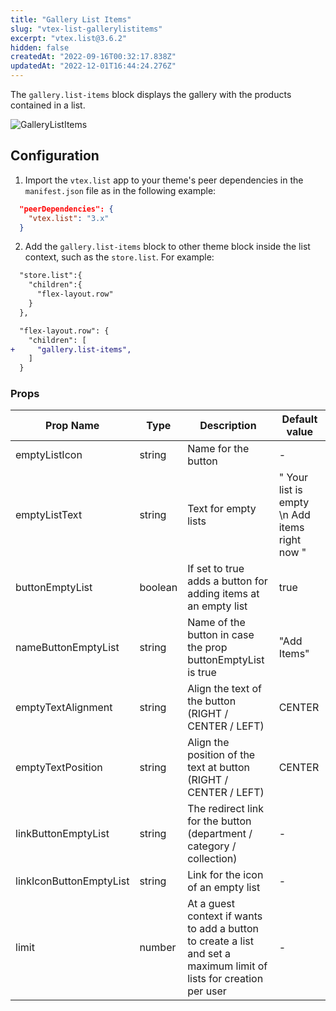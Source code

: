 ```yaml
---
title: "Gallery List Items"
slug: "vtex-list-gallerylistitems"
excerpt: "vtex.list@3.6.2"
hidden: false
createdAt: "2022-09-16T00:32:17.838Z"
updatedAt: "2022-12-01T16:44:24.276Z"
---
```

The `gallery.list-items` block displays the gallery with the products contained in a list.

![GalleryListItems](https://user-images.githubusercontent.com/67066494/190452468-67390e5d-424a-4c3e-85d3-d25439ae9094.gif)

## Configuration

1. Import the `vtex.list` app to your theme's peer dependencies in the `manifest.json` file as in the following example:

```json
  "peerDependencies": {
    "vtex.list": "3.x"
  }
```

2. Add the `gallery.list-items` block to other theme block inside the list context, such as the `store.list`. For example:

```diff
  "store.list":{
    "children":{
      "flex-layout.row"
    }
  },

  "flex-layout.row": {
    "children": [
+     "gallery.list-items",
    ]
  }
```

### Props

| Prop Name               | Type    | Description                                                                                                         | Default value                                 |
| ----------------------- | ------- | ------------------------------------------------------------------------------------------------------------------- | --------------------------------------------- |
| emptyListIcon           | string  | Name for the button                                                                                                 | -                                             |
| emptyListText           | string  | Text for empty lists                                                                                                | " Your list is empty \n Add items right now " |
| buttonEmptyList         | boolean | If set to true adds a button for adding items at an empty list                                                      | true                                          |
| nameButtonEmptyList     | string  | Name of the button in case the prop buttonEmptyList is true                                                         | "Add Items"                                   |
| emptyTextAlignment      | string  | Align the text of the button (RIGHT / CENTER / LEFT)                                                                | CENTER                                        |
| emptyTextPosition       | string  | Align the position of the text at button (RIGHT / CENTER / LEFT)                                                    | CENTER                                        |
| linkButtonEmptyList     | string  | The redirect link for the button (department / category / collection)                                               | -                                             |
| linkIconButtonEmptyList | string  | Link for the icon of an empty list                                                                                  | -                                             |
| limit                   | number  | At a guest context if wants to add a button to create a list and set a maximum limit of lists for creation per user | -                                             |